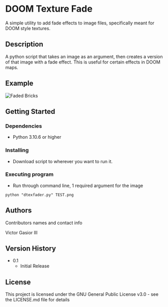 # DOOM Texture Fade

A simple utility to add fade effects to image files, 
specifically meant for DOOM style textures.

## Description

A python script that takes an image as an argument, 
then creates a version of that image with a fade effect.
This is useful for certain effects in DOOM maps.

## Example

![Faded Bricks](https://cdn.discordapp.com/attachments/785033829311184919/1201661996227895336/output.png?ex=65caa1f1&is=65b82cf1&hm=9f40ed11cf5e211e2d729c8ea7ac4c61f05047d58815d4c9884a9c2cc33c1f9a&)

## Getting Started

### Dependencies

* Python 3.10.6 or higher

### Installing

* Download script to wherever you want to run it.

### Executing program

* Run through command line, 1 required argument for the image
```
python "dtexfader.py" TEST.png
```

## Authors

Contributors names and contact info

Victor Gasior III

## Version History

* 0.1
    * Initial Release

## License

This project is licensed under the GNU General Public License v3.0 - see the LICENSE.md file for details
